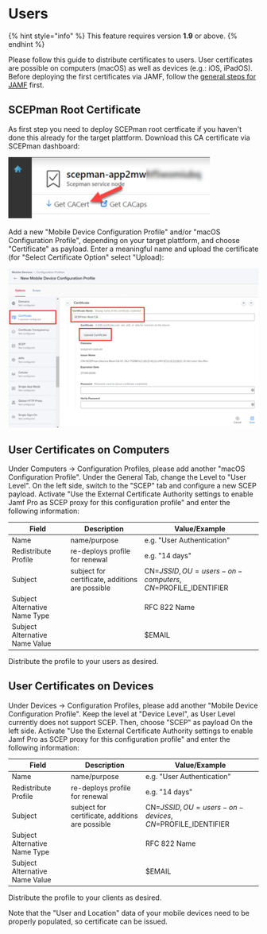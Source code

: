 # Users

{% hint style="info" %}
This feature requires version **1.9** or above.
{% endhint %}

Please follow this guide to distribute certificates to users. User certificates are possible on computers (macOS) as well as devices (e.g.: iOS, iPadOS). Before deploying the first certificates via JAMF, follow the [general steps for JAMF](general.md) first.

## SCEPman Root Certificate

As first step you need to deploy SCEPman root certficate if you haven't done this already for the target plattform. Download this CA certificate via SCEPman dashboard:

![](<../../../.gitbook/assets/image (22).png>)

Add a new "Mobile Device Configuration Profile" and/or "macOS Configuration Profile", depending on your target plattform, and choose "Certificate" as payload. Enter a meaningful name and upload the certificate (for "Select Certificate Option" select "Upload):

![](<../../../.gitbook/assets/image (25).png>)

## User Certificates on Computers

Under Computers -> Configuration Profiles, please add another "macOS Configuration Profile". Under the General Tab, change the Level to "User Level". On the left side, switch to the "SCEP" tab and configure a new SCEP payload. Activate "Use the External Certificate Authority settings to enable Jamf Pro as SCEP proxy for this configuration profile" and enter the following information:

| Field                          | Description                                     | Value/Example                                          |
| ------------------------------ | ----------------------------------------------- | ------------------------------------------------------ |
| Name                           | name/purpose                                    | e.g. "User Authentication"                             |
| Redistribute Profile           | re-deploys profile for renewal                  | e.g. "14 days"                                         |
| Subject                        | subject for certificate, additions are possible | CN=$JSSID,OU=users-on-computers,CN=$PROFILE_IDENTIFIER |
| Subject Alternative Name Type  |                                                 | RFC 822 Name                                           |
| Subject Alternative Name Value |                                                 | $EMAIL                                                 |

Distribute the profile to your users as desired.

## User Certificates on Devices

Under Devices -> Configuration Profiles, please add another "Mobile Device Configuration Profile". Keep the level at "Device Level", as User Level currently does not support SCEP. Then, choose "SCEP" as payload On the left side. Activate "Use the External Certificate Authority settings to enable Jamf Pro as SCEP proxy for this configuration profile" and enter the following information:

| Field                          | Description                                     | Value/Example                                        |
| ------------------------------ | ----------------------------------------------- | ---------------------------------------------------- |
| Name                           | name/purpose                                    | e.g. "User Authentication"                           |
| Redistribute Profile           | re-deploys profile for renewal                  | e.g. "14 days"                                       |
| Subject                        | subject for certificate, additions are possible | CN=$JSSID,OU=users-on-devices,CN=$PROFILE_IDENTIFIER |
| Subject Alternative Name Type  |                                                 | RFC 822 Name                                         |
| Subject Alternative Name Value |                                                 | $EMAIL                                               |

Distribute the profile to your clients as desired.

Note that the "User and Location" data of your mobile devices need to be properly populated, so certificate can be issued.
